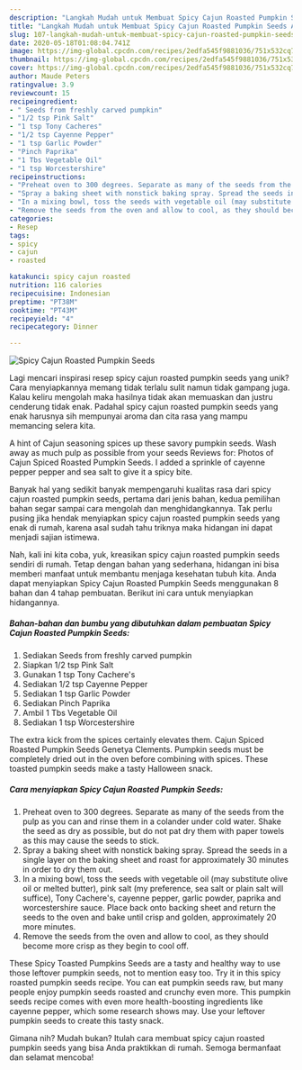 ```yaml
---
description: "Langkah Mudah untuk Membuat Spicy Cajun Roasted Pumpkin Seeds Anti Gagal"
title: "Langkah Mudah untuk Membuat Spicy Cajun Roasted Pumpkin Seeds Anti Gagal"
slug: 107-langkah-mudah-untuk-membuat-spicy-cajun-roasted-pumpkin-seeds-anti-gagal
date: 2020-05-18T01:08:04.741Z
image: https://img-global.cpcdn.com/recipes/2edfa545f9881036/751x532cq70/spicy-cajun-roasted-pumpkin-seeds-recipe-main-photo.jpg
thumbnail: https://img-global.cpcdn.com/recipes/2edfa545f9881036/751x532cq70/spicy-cajun-roasted-pumpkin-seeds-recipe-main-photo.jpg
cover: https://img-global.cpcdn.com/recipes/2edfa545f9881036/751x532cq70/spicy-cajun-roasted-pumpkin-seeds-recipe-main-photo.jpg
author: Maude Peters
ratingvalue: 3.9
reviewcount: 15
recipeingredient:
- " Seeds from freshly carved pumpkin"
- "1/2 tsp Pink Salt"
- "1 tsp Tony Cacheres"
- "1/2 tsp Cayenne Pepper"
- "1 tsp Garlic Powder"
- "Pinch Paprika"
- "1 Tbs Vegetable Oil"
- "1 tsp Worcestershire"
recipeinstructions:
- "Preheat oven to 300 degrees. Separate as many of the seeds from the pulp as you can and rinse them in a colander under cold water. Shake the seed as dry as possible, but do not pat dry them with paper towels as this may cause the seeds to stick."
- "Spray a baking sheet with nonstick baking spray. Spread the seeds in a single layer on the baking sheet and roast for approximately 30 minutes in order to dry them out."
- "In a mixing bowl, toss the seeds with vegetable oil (may substitute olive oil or melted butter), pink salt (my preference, sea salt or plain salt will suffice), Tony Cachere&#39;s, cayenne pepper, garlic powder, paprika and worcestershire sauce. Place back onto backing sheet and return the seeds to the oven and bake until crisp and golden, approximately 20 more minutes."
- "Remove the seeds from the oven and allow to cool, as they should become more crisp as they begin to cool off."
categories:
- Resep
tags:
- spicy
- cajun
- roasted

katakunci: spicy cajun roasted 
nutrition: 116 calories
recipecuisine: Indonesian
preptime: "PT38M"
cooktime: "PT43M"
recipeyield: "4"
recipecategory: Dinner

---
```



![Spicy Cajun Roasted Pumpkin Seeds](https://img-global.cpcdn.com/recipes/2edfa545f9881036/751x532cq70/spicy-cajun-roasted-pumpkin-seeds-recipe-main-photo.jpg)

Lagi mencari inspirasi resep spicy cajun roasted pumpkin seeds yang unik? Cara menyiapkannya memang tidak terlalu sulit namun tidak gampang juga. Kalau keliru mengolah maka hasilnya tidak akan memuaskan dan justru cenderung tidak enak. Padahal spicy cajun roasted pumpkin seeds yang enak harusnya sih mempunyai aroma dan cita rasa yang mampu memancing selera kita.

A hint of Cajun seasoning spices up these savory pumpkin seeds. Wash away as much pulp as possible from your seeds Reviews for: Photos of Cajun Spiced Roasted Pumpkin Seeds. I added a sprinkle of cayenne pepper pepper and sea salt to give it a spicy bite.

Banyak hal yang sedikit banyak mempengaruhi kualitas rasa dari spicy cajun roasted pumpkin seeds, pertama dari jenis bahan, kedua pemilihan bahan segar sampai cara mengolah dan menghidangkannya. Tak perlu pusing jika hendak menyiapkan spicy cajun roasted pumpkin seeds yang enak di rumah, karena asal sudah tahu triknya maka hidangan ini dapat menjadi sajian istimewa.


Nah, kali ini kita coba, yuk, kreasikan spicy cajun roasted pumpkin seeds sendiri di rumah. Tetap dengan bahan yang sederhana, hidangan ini bisa memberi manfaat untuk membantu menjaga kesehatan tubuh kita. Anda dapat menyiapkan Spicy Cajun Roasted Pumpkin Seeds menggunakan 8 bahan dan 4 tahap pembuatan. Berikut ini cara untuk menyiapkan hidangannya.

<!--inarticleads1-->

##### Bahan-bahan dan bumbu yang dibutuhkan dalam pembuatan Spicy Cajun Roasted Pumpkin Seeds:

1. Sediakan  Seeds from freshly carved pumpkin
1. Siapkan 1/2 tsp Pink Salt
1. Gunakan 1 tsp Tony Cachere&#39;s
1. Sediakan 1/2 tsp Cayenne Pepper
1. Sediakan 1 tsp Garlic Powder
1. Sediakan Pinch Paprika
1. Ambil 1 Tbs Vegetable Oil
1. Sediakan 1 tsp Worcestershire


The extra kick from the spices certainly elevates them. Cajun Spiced Roasted Pumpkin Seeds Genetya Clements. Pumpkin seeds must be completely dried out in the oven before combining with spices. These toasted pumpkin seeds make a tasty Halloween snack. 

<!--inarticleads2-->

##### Cara menyiapkan Spicy Cajun Roasted Pumpkin Seeds:

1. Preheat oven to 300 degrees. Separate as many of the seeds from the pulp as you can and rinse them in a colander under cold water. Shake the seed as dry as possible, but do not pat dry them with paper towels as this may cause the seeds to stick.
1. Spray a baking sheet with nonstick baking spray. Spread the seeds in a single layer on the baking sheet and roast for approximately 30 minutes in order to dry them out.
1. In a mixing bowl, toss the seeds with vegetable oil (may substitute olive oil or melted butter), pink salt (my preference, sea salt or plain salt will suffice), Tony Cachere&#39;s, cayenne pepper, garlic powder, paprika and worcestershire sauce. Place back onto backing sheet and return the seeds to the oven and bake until crisp and golden, approximately 20 more minutes.
1. Remove the seeds from the oven and allow to cool, as they should become more crisp as they begin to cool off.


These Spicy Toasted Pumpkins Seeds are a tasty and healthy way to use those leftover pumpkin seeds, not to mention easy too. Try it in this spicy roasted pumpkin seeds recipe. You can eat pumpkin seeds raw, but many people enjoy pumpkin seeds roasted and crunchy even more. This pumpkin seeds recipe comes with even more health-boosting ingredients like cayenne pepper, which some research shows may. Use your leftover pumpkin seeds to create this tasty snack. 

Gimana nih? Mudah bukan? Itulah cara membuat spicy cajun roasted pumpkin seeds yang bisa Anda praktikkan di rumah. Semoga bermanfaat dan selamat mencoba!
